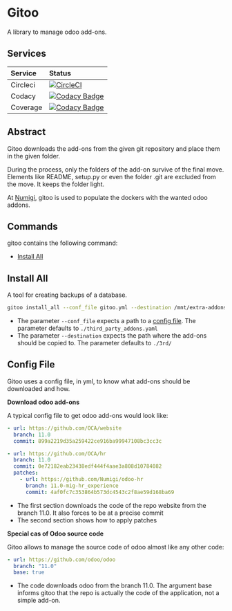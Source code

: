 # Gitoo

A library to manage odoo add-ons.

## Services
Service|Status
:------|:----
Circleci|[![CircleCI](https://circleci.com/gh/Numigi/gitoo.svg?style=svg&circle-token=31993bf8a187dc04f276574da06879c902ae979b)](https://circleci.com/gh/Numigi/gitoo)
Codacy|[![Codacy Badge](https://api.codacy.com/project/badge/Grade/b83d84af2ad74719a097dbe0368ef2fd)](https://www.codacy.com/app/numigi/gitoo?utm_source=github.com&amp;utm_medium=referral&amp;utm_content=Numigi/gitoo&amp;utm_campaign=Badge_Grade)
Coverage|[![Codacy Badge](https://api.codacy.com/project/badge/Coverage/b83d84af2ad74719a097dbe0368ef2fd)](https://www.codacy.com/app/numigi/gitoo?utm_source=github.com&utm_medium=referral&utm_content=Numigi/gitoo&utm_campaign=Badge_Coverage)

## Abstract 
Gitoo downloads the add-ons from the given git repository and place them in the given folder.

During the process, only the folders of the add-on survive of the final move.
Elements like README, setup.py or even the folder .git are excluded from the move.
It keeps the folder light.

At [Numigi](www.numigi.com), gitoo is used to populate the dockers with the wanted odoo addons.

## Commands
gitoo contains the following command:

* [Install All](#install_all)

## <a name="install_all"></a> Install All

A tool for creating backups of a database.

```bash
gitoo install_all --conf_file gitoo.yml --destination /mnt/extra-addons
```

* The parameter `--conf_file` expects a path to a [config file](#gitoo_config_file).
The parameter defaults to `./third_party_addons.yaml`
* The parameter `--destination` expects the path where the add-ons should be copied to.
The parameter defaults to `./3rd/`


## <a name="git_config_file"></a>Config File

Gitoo uses a config file, in yml, to know what add-ons should be downloaded and how.

**Download odoo add-ons**

A typical config file to get odoo add-ons would look like:

``` yaml
- url: https://github.com/OCA/website
  branch: 11.0
  commit: 899a2219d35a259422ce916ba99947108bc3cc3c

- url: https://github.com/OCA/hr
  branch: 11.0
  commit: 0e72182eab23438edf444f4aae3a808d10784082
  patches:
    - url: https://github.com/Numigi/odoo-hr
      branch: 11.0-mig-hr_experience
      commit: 4af0fc7c353864b573dc4543c2f8ae59d168ba69
```

* The first section downloads the code of the repo website from the branch 11.0. It also forces
to be at a precise commit
* The second section shows how to apply patches

**Special cas of Odoo source code**

Gitoo allows to manage the source code of odoo almost like any other code:
``` yaml
- url: https://github.com/odoo/odoo
  branch: "11.0"
  base: true
```
* The code downloads odoo from the branch 11.0. The argument base informs gitoo that the repo is actually 
the code of the application, not a simple add-on.

